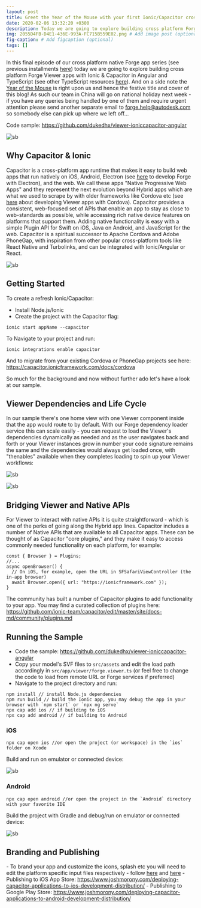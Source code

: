 ```yaml
---
layout: post
title: Greet the Year of the Mouse with your first Ionic/Capacitor cross-platform Viewer app - in Angular & TypeScript with Managed Viewer Dependencies
date: 2020-02-06 13:32:20 +0300
description: Today we are going to explore building cross platform Forge Viewer apps with Ionic & Capacitor in Angular and TypeScript.  # Add post description (optional)
img: 2055D4FB-D4E1-436E-993A-FC715B559E02.png # Add image post (optional)
fig-caption: # Add figcaption (optional)
tags: []
---
```

In this final episode of our cross platform native Forge app series (see previous installments [here](https://forge.autodesk.com/author/bryan-huang)) today we are going to explore building cross platform Forge Viewer apps with Ionic & Capacitor in Angular and TypeScript (see other TypeScript resources [here](https://forge.autodesk.com/blog/all-definitely-defined-typescript-definitions-updates-and-react-typescript-sample)). And on a side note the [Year of the Mouse](https://en.wikipedia.org/wiki/The_Year_of_the_Mouse) is right upon us and hence the festive title and cover of this blog! As such our team in China will go on national holiday next week - if you have any queries being handled by one of them and require urgent attention please send another separate email to forge.help@autodesk.com so somebody else can pick up where we left off...

Code sample: https://github.com/dukedhx/viewer-ioniccapacitor-angular

![sb](https://flint-prodcms-forge.s3.amazonaws.com/prod/s3fs-public/inline-images/2055D4FB-D4E1-436E-993A-FC715B559E02.png)

## Why Capacitor & Ionic

Capacitor is a cross-platform app runtime that makes it easy to build web apps that run natively on iOS, Android, Electron (see [here](https://forge.autodesk.com/blog/standalone-executable-project-of-forge-viewer-on-pc-by-electron) to develop Forge with Electron), and the web. We call these apps "Native Progressive Web Apps" and they represent the next evolution beyond Hybrid apps which are what we used to scrape by with older frameworks like Cordova etc (see [here](https://forge.autodesk.com/blog/standalone-app-of-forge-viewer-on-ios-by-cordova) about developing Viewer apps with Cordova). Capacitor provides a consistent, web-focused set of APIs that enable an app to stay as close to web-standards as possible, while accessing rich native device features on platforms that support them. Adding native functionality is easy with a simple Plugin API for Swift on iOS, Java on Android, and JavaScript for the web. Capacitor is a spiritual successor to Apache Cordova and Adobe PhoneGap, with inspiration from other popular cross-platform tools like React Native and Turbolinks, and can be integrated with Ionic/Angular or React.

![sb](https://flint-prodcms-forge.s3.amazonaws.com/prod/s3fs-public/inline-images/C926AE82-D294-4F67-93DA-4BA95A07853E.jpeg)

## Getting Started

To create a refresh Ionic/Capacitor:

- Install Node.js/Ionic
- Create the project with the Capacitor flag:

```
ionic start appName --capacitor
```

To Navigate to your project and run:

```
ionic integrations enable capacitor
```

And to migrate from your existing Cordova or PhoneGap projects see here: https://capacitor.ionicframework.com/docs/cordova

So much for the background and now without further ado let's have a look at our sample.

## Viewer Dependencies and Life Cycle

In our sample there's one home view with one Viewer component inside that the app would route to by default. With our Forge dependency loader service this can scale easily - you can request to load the Viewer's dependencies dynamically as needed and as the user navigates back and forth or your Viewer instances grow in number your code signature remains the same and the dependencies would always get loaded once, with "thenables" available when they completes loading to spin up your Viewer workflows:

![sb](https://flint-prodcms-forge.s3.amazonaws.com/prod/s3fs-public/inline-images/95FEE793-61CE-4CCB-9A6B-08BCE909AA40.jpeg)

![sb](https://flint-prodcms-forge.s3.amazonaws.com/prod/s3fs-public/inline-images/Untitled_7.png)

## Bridging Viewer and Native APIs

For Viewer to interact with native APIs it is quite straightforward - which is one of the perks of going along the Hybrid app lines. Capacitor includes a number of Native APIs that are available to all Capacitor apps. These can be thought of as Capacitor "core plugins," and they make it easy to access commonly needed functionality on each platform, for example:

```
const { Browser } = Plugins;
//...
async openBrowser() {
  // On iOS, for example, open the URL in SFSafariViewController (the in-app browser)
  await Browser.open({ url: "https://ionicframework.com" });
}
```

The community has built a number of Capacitor plugins to add functionality to your app. You may find a curated collection of plugins here: https://github.com/ionic-team/capacitor/edit/master/site/docs-md/community/plugins.md

## Running the Sample

- Code the sample: https://github.com/dukedhx/viewer-ioniccapacitor-angular
- Copy your model's SVF files to `src/assets` and edit the load path accordingly in `src/app/viewer/forge.viewer.ts` (or feel free to change the code to load from remote URL or Forge services if preferred)
- Navigate to the project directory and run:

```
npm install // install Node.js dependencies
npm run build // build the Ionic app, you may debug the app in your browser with `npm start` or `npx ng serve`
npx cap add ios // if building to iOS
npx cap add android // if building to Android
```

### iOS

```
npx cap open ios //or open the project (or workspace) in the `ios` folder on Xcode
```

Build and run on emulator or connected device:

![sb](https://flint-prodcms-forge.s3.amazonaws.com/prod/s3fs-public/inline-images/14EF38AC-0E9F-417C-92B8-92844D7286B0.jpeg)

### Android

```
npx cap open android //or open the project in the `Android` directory with your favorite IDE
```

Build the project with Gradle and debug/run on emulator or connected device:

![sb](https://flint-prodcms-forge.s3.amazonaws.com/prod/s3fs-public/inline-images/Screenshot_20200120-152630_0.png)



## Branding and Publishing

\- To brand your app and customize the icons, splash etc you will need to edit the platform specific input files respectively - follow [here](https://enappd.com/blog/icon-splash-in-ionic-react-capacitor-apps/114/) and [here](https://github.com/ionic-team/capacitor/issues/854)
\- Publishing to iOS App Store: https://www.joshmorony.com/deploying-capacitor-applications-to-ios-development-distribution/
\- Publishing to Google Play Store: https://www.joshmorony.com/deploying-capacitor-applications-to-android-development-distribution/
